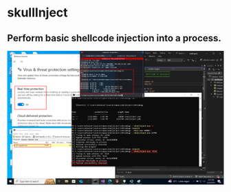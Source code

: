 # skullInject
## Perform basic shellcode injection into a process.
![Injection demo](/assets/images/injection.png)
